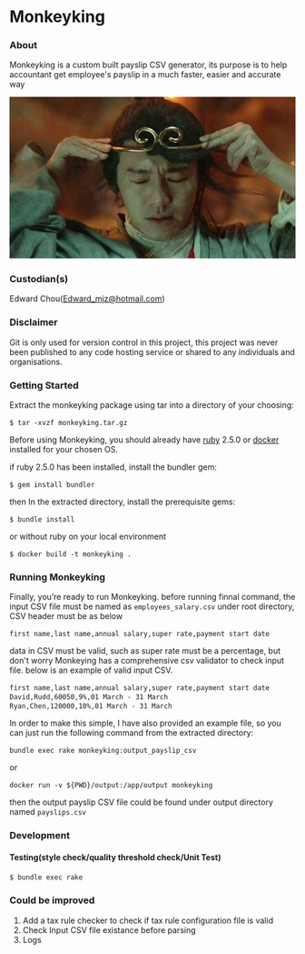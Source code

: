 Monkeyking
===============

### About

Monkeyking is a custom built payslip CSV generator, its purpose is to help accountant get employee's payslip in a much faster, easier and accurate way

![](monkeyking.jpeg)

### Custodian(s)

Edward Chou(Edward_mjz@hotmail.com)

### Disclaimer

Git is only used for version control in this project, this project was never been published to any code hosting service or shared to any individuals and organisations.

### Getting Started

Extract the monkeyking package using tar into a directory of your choosing:

```shell
$ tar -xvzf monkeyking.tar.gz
```

Before using Monkeyking, you should already have [ruby](https://www.ruby-lang.org/en/downloads) 2.5.0 or [docker](https://www.docker.com/) installed for your chosen OS.

if ruby 2.5.0 has been installed, install the bundler gem:

``` shell
$ gem install bundler
```

then In the extracted directory, install the prerequisite gems:
```shell
$ bundle install
```

or without ruby on your local environment

``` shell
$ docker build -t monkeyking .
```

### Running Monkeyking

Finally, you’re ready to run Monkeyking. before running finnal command, the input CSV file must be named as `employees_salary.csv` under root directory, CSV header must be as below

``` csv
first name,last name,annual salary,super rate,payment start date
```

data in CSV must be valid, such as super rate must be a percentage, but don't worry Monkeying has a comprehensive csv validator to check input file. below is an example of valid input CSV.

``` csv
first name,last name,annual salary,super rate,payment start date
David,Rudd,60050,9%,01 March - 31 March
Ryan,Chen,120000,10%,01 March - 31 March
```

In order to make this simple, I have also provided an example file, so you can just run the following command from the extracted directory:

```shell
bundle exec rake monkeyking:output_payslip_csv
```

or

``` shell
docker run -v ${PWD}/output:/app/output monkeyking
```

then the output payslip CSV file could be found under output directory named `payslips.csv`

### Development

#### Testing(style check/quality threshold check/Unit Test)

```
$ bundle exec rake
```

### Could be improved
1. Add a tax rule checker to check if tax rule configuration file is valid
2. Check Input CSV file existance before parsing
3. Logs
